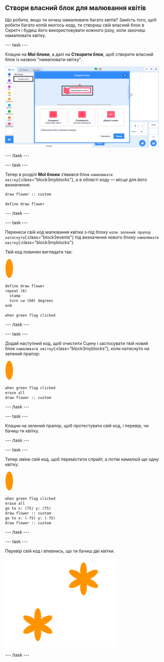 ## Створи власний блок для малювання квітів

Що робити, якщо ти хочеш намалювати багато квітів? Замість того, щоб робити багато копій якогось коду, ти створиш свій власний блок в Скретч і будеш його використовувати кожного разу, коли захочеш намалювати квітку.

\--- task \---

Клацни на **Мої блоки**, а далі на **Створити блок**, щоб створити власний блок із назвою "намалювати квітку".

![знімок екрана](images/flower-make-block.png)

\--- /task \---

\--- task \---

Тепер в розділі **Мої блоки** з’явився блок `намалювати квітку`{:class="block3myblocks"}, а в області коду — місце для його визначення.

```blocks3
draw flower :: custom

define draw flower
```

\--- /task \---

\--- task \---

Перенеси свій код малювання квітки з-під блоку `коли зелений прапор натиснуто`{:class="block3events"} під визначення нового блоку `намалювати квітку`{:class="block3myblocks"}.

Твій код повинен виглядати так:

![спрайт квітки](images/flower-sprite.png)

```blocks3
define draw flower
repeat (6) 
  stamp
  turn cw (60) degrees
end

when green flag clicked
```

\--- /task \---

\--- task \---

Додай наступний код, щоб очистити Сцену і застосувати твій новий блок `намалювати квітку`{:class="block3myblocks"}, коли натиснуто на зелений прапор:

![спрайт квітки](images/flower-sprite.png)

```blocks3
when green flag clicked
erase all
draw flower :: custom
```

\--- /task \---

\--- task \---

Клацни на зелений прапор, щоб протестувати свій код, і перевір, чи бачиш ти квітку.

\--- /task \---

\--- task \---

Тепер зміни свій код, щоб перемістити спрайт, а потім намалюй ще одну квітку:

![спрайт квітки](images/flower-sprite.png)

```blocks3
when green flag clicked
erase all
go to x: (75) y: (75)
draw flower :: custom
go to x: (-75) y: (-75)
draw flower :: custom 
```

\--- /task \---

\--- task \---

Перевір свій код і впевнись, що ти бачиш дві квітки.

![знімок екрана](images/flower-two.png)

\--- /task \---
